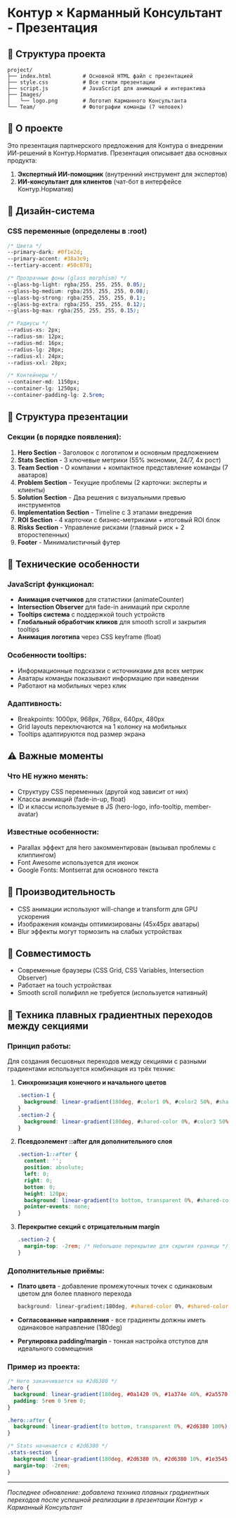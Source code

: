 # Контур × Карманный Консультант - Презентация

## 📁 Структура проекта
```
project/
├── index.html          # Основной HTML файл с презентацией
├── style.css           # Все стили презентации
├── script.js           # JavaScript для анимаций и интерактива
├── Images/
│   └── logo.png        # Логотип Карманного Консультанта
└── Team/               # Фотографии команды (7 человек)
```

## 🎯 О проекте
Это презентация партнерского предложения для Контура о внедрении ИИ-решений в Контур.Норматив. Презентация описывает два основных продукта:
1. **Экспертный ИИ-помощник** (внутренний инструмент для экспертов)
2. **ИИ-консультант для клиентов** (чат-бот в интерфейсе Контур.Норматив)

## 🎨 Дизайн-система

### CSS переменные (определены в :root)
```css
/* Цвета */
--primary-dark: #0f1e2d;
--primary-accent: #38a3c9;
--tertiary-accent: #50c878;

/* Прозрачные фоны (glass morphism) */
--glass-bg-light: rgba(255, 255, 255, 0.05);
--glass-bg-medium: rgba(255, 255, 255, 0.08);
--glass-bg-strong: rgba(255, 255, 255, 0.1);
--glass-bg-extra: rgba(255, 255, 255, 0.12);
--glass-bg-max: rgba(255, 255, 255, 0.15);

/* Радиусы */
--radius-xs: 2px;
--radius-sm: 12px;
--radius-md: 16px;
--radius-lg: 20px;
--radius-xl: 24px;
--radius-xxl: 28px;

/* Контейнеры */
--container-md: 1150px;
--container-lg: 1250px;
--container-padding-lg: 2.5rem;
```

## 📑 Структура презентации

### Секции (в порядке появления):
1. **Hero Section** - Заголовок с логотипом и основным предложением
2. **Stats Section** - 3 ключевые метрики (55% экономии, 24/7, 4x рост)
3. **Team Section** - О компании + компактное представление команды (7 аватаров)
4. **Problem Section** - Текущие проблемы (2 карточки: эксперты и клиенты)
5. **Solution Section** - Два решения с визуальными превью инструментов
6. **Implementation Section** - Timeline с 3 этапами внедрения
7. **ROI Section** - 4 карточки с бизнес-метриками + итоговый ROI блок
8. **Risks Section** - Управление рисками (главный риск + 2 второстепенных)
9. **Footer** - Минималистичный футер

## 🔧 Технические особенности

### JavaScript функционал:
- **Анимация счетчиков** для статистики (animateCounter)
- **Intersection Observer** для fade-in анимаций при скролле
- **Tooltips система** с поддержкой touch устройств
- **Глобальный обработчик кликов** для smooth scroll и закрытия tooltips
- **Анимация логотипа** через CSS keyframe (float)

### Особенности tooltips:
- Информационные подсказки с источниками для всех метрик
- Аватары команды показывают информацию при наведении
- Работают на мобильных через клик

### Адаптивность:
- Breakpoints: 1000px, 968px, 768px, 640px, 480px
- Grid layouts переключаются на 1 колонку на мобильных
- Tooltips адаптируются под размер экрана

## ⚠️ Важные моменты

### Что НЕ нужно менять:
- Структуру CSS переменных (другой код зависит от них)
- Классы анимаций (fade-in-up, float)
- ID и классы используемые в JS (hero-logo, info-tooltip, member-avatar)

### Известные особенности:
- Parallax эффект для hero закомментирован (вызывал проблемы с клиппингом)
- Font Awesome используется для иконок
- Google Fonts: Montserrat для основного текста

## 🚀 Производительность
- CSS анимации используют will-change и transform для GPU ускорения
- Изображения команды оптимизированы (45x45px аватары)
- Blur эффекты могут тормозить на слабых устройствах

## 📱 Совместимость
- Современные браузеры (CSS Grid, CSS Variables, Intersection Observer)
- Работает на touch устройствах
- Smooth scroll полифилл не требуется (используется нативный)

## 🌊 Техника плавных градиентных переходов между секциями

### Принцип работы:
Для создания бесшовных переходов между секциями с разными градиентами используется комбинация из трёх техник:

1. **Синхронизация конечного и начального цветов**
   ```css
   .section-1 {
     background: linear-gradient(180deg, #color1 0%, #color2 50%, #shared-color 100%);
   }
   .section-2 {
     background: linear-gradient(180deg, #shared-color 0%, #color3 50%, #color4 100%);
   }
   ```

2. **Псевдоэлемент ::after для дополнительного слоя**
   ```css
   .section-1::after {
     content: '';
     position: absolute;
     left: 0;
     right: 0;
     bottom: 0;
     height: 120px;
     background: linear-gradient(to bottom, transparent 0%, #shared-color 100%);
     pointer-events: none;
   }
   ```

3. **Перекрытие секций с отрицательным margin**
   ```css
   .section-2 {
     margin-top: -2rem; /* Небольшое перекрытие для скрытия границы */
   }
   ```

### Дополнительные приёмы:
- **Плато цвета** - добавление промежуточных точек с одинаковым цветом для более плавного перехода
  ```css
  background: linear-gradient(180deg, #shared-color 0%, #shared-color 10%, #next-color 40%);
  ```

- **Согласованные направления** - все градиенты должны иметь одинаковое направление (180deg)

- **Регулировка padding/margin** - тонкая настройка отступов для идеального совмещения

### Пример из проекта:
```css
/* Hero заканчивается на #2d6380 */
.hero {
  background: linear-gradient(180deg, #0a1420 0%, #1a374e 40%, #2a5570 80%, #2d6380 100%);
  padding: 5rem 0 5rem 0;
}

.hero::after {
  background: linear-gradient(to bottom, transparent 0%, #2d6380 100%);
}

/* Stats начинается с #2d6380 */
.stats-section {
  background: linear-gradient(180deg, #2d6380 0%, #2d6380 10%, #1e3545 40%, #1a2b3a 100%);
  margin-top: -2rem;
}
```

---
*Последнее обновление: добавлена техника плавных градиентных переходов после успешной реализации в презентации Контур × Карманный Консультант*